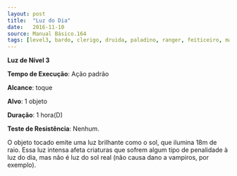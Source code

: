 ```yaml
---
layout: post
title:  "Luz do Dia"
date:   2016-11-10
source: Manual Básico.164
tags: [level3, bardo, clerigo, druida, paladino, ranger, feiticeiro, mago, luz]
---
```


**Luz de Nível 3**

**Tempo de Execução**: Ação padrão

**Alcance**: toque

**Alvo**: 1 objeto

**Duração**: 1 hora(D)

**Teste de Resistência**: Nenhum.

O objeto tocado emite uma luz brilhante como o sol, que ilumina 18m de raio. Essa luz intensa afeta criaturas que sofrem algum tipo de penalidade à luz do dia, mas não é luz do sol real (não causa dano a vampiros, por exemplo).
